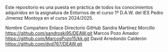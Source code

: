 Este repositorio es una puesta en práctica de todos los conocimientos adquiridos en la asignatura de Entornos de el curso 1º D.A.W. del IES Pedro Jimenez Montoya en el curso 2024/2025. 

Nombre Compañero                       Enlace Directorio GitHub
Sandra Martínez Morcillo               https://github.com/sandroski95/DEAW.git
Marcos Pozo Amador                     https://github.com/MarcosPozo15/kk.git
David  Arredondo Calderón              https://github.com/dvd767/DEAW.git
